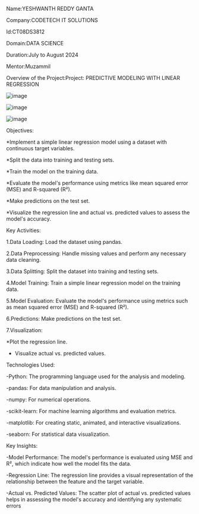 Name:YESHWANTH REDDY GANTA

Company:CODETECH IT SOLUTIONS

Id:CT08DS3812

Domain:DATA SCIENCE

Duration:July to August 2024

Mentor:Muzammil


Overview of the Project:Project: PREDICTIVE MODELING WITH LINEAR REGRESSION



![image](https://github.com/user-attachments/assets/59bc5d15-9fcc-4112-98d2-f615e390c175)


![image](https://github.com/user-attachments/assets/8ddeac09-5cc2-481e-ae2b-e37c7b9eaad9)


![image](https://github.com/user-attachments/assets/cf88a653-6fae-4e82-9a6f-0aace811f700)

Objectives:

  *Implement a simple linear regression model using a dataset with continuous target variables.
  
  *Split the data into training and testing sets.
  
  *Train the model on the training data.
  
  *Evaluate the model's performance using metrics like mean squared error (MSE) and R-squared 
   (R²).
   
  *Make predictions on the test set.
  
  *Visualize the regression line and actual vs. predicted values to assess the model's 
   accuracy.

Key Activities:

 1.Data Loading: Load the dataset using pandas.
 
 2.Data Preprocessing: Handle missing values and perform any necessary data cleaning.
 
 3.Data Splitting: Split the dataset into training and testing sets.
 
 4.Model Training: Train a simple linear regression model on the training data.
 
 5.Model Evaluation: Evaluate the model's performance using metrics such as mean squared error 
   (MSE) and R-squared (R²).
   
 6.Predictions: Make predictions on the test set.
 
 7.Visualization:
 
   *Plot the regression line.
   
   * Visualize actual vs. predicted values.

Technologies Used:

  -Python: The programming language used for the analysis and modeling.
  
  -pandas: For data manipulation and analysis.
  
  -numpy: For numerical operations.
  
  -scikit-learn: For machine learning algorithms and evaluation metrics.
  
  -matplotlib: For creating static, animated, and interactive visualizations.
  
  -seaborn: For statistical data visualization.
 
  Key Insights:

   -Model Performance: The model's performance is evaluated using MSE and R², which indicate 
    how well the model fits the data.
    
   -Regression Line: The regression line provides a visual representation of the relationship 
    between the feature and the target variable.
    
   -Actual vs. Predicted Values: The scatter plot of actual vs. predicted values helps in 
    assessing the model's accuracy and identifying any systematic errors
